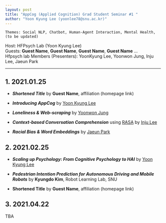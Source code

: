 ```yaml
---
layout: post
title: "AppCog (Applied Cognition) Grad Student Seminar #1 "
author: "Yoon Kyung Lee (yoonlee78@snu.ac.kr)"
---
```


    Themes: Social NLP, Chatbot, Human-Agent Interaction, Mental Health, (to be updated)
    
Host: HFPsych Lab (Yoon Kyung Lee) <br>
Guests: **Guest Name**, **Guest Name**, **Guest Name**, **Guest Name** ...  <br>
Hfpsych lab Members (Presenters): YoonKyung Lee, Yoonwon Jung, Inju Lee, Jaeun Park <br>

-----------------

## 1. 2021.01.25

-  _**Shortened Title**_ by **Guest Name**, affiliation (homepage link)

- _**Introducing AppCog**_ by [Yoon Kyung Lee]() 

- _**Loneliness & Web-scraping**_ by [Yoonwon Jung](http://hfpsych.snu.ac.kr/Portfolio/portfolio_YoonwonJung.html)

- _**Context-based Conversation Comprehension**_ using [RASA](https://rasa.com/) by [Inju Lee](http://hfpsych.snu.ac.kr/Portfolio/portfolio_InjuLee.html)

- _**Racial Bias & Word Embeddings**_ by [Jaeun Park](http://hfpsych.snu.ac.kr/Portfolio/portfolio_JaeEunPark.html)


## 2. 2021.02.25

- _**Scaling up Psychology: From Cognitive Psychology to HAI**_ by [Yoon Kyung Lee](yoonlee78.github.io/about) 

- _**Pedestrian Intention Prediction for Autonomous Driving and Mobile Robots**_ by **Kyungdo Kim**, Robot Learning Lab, SNU

- **Shortened Title** by **Guest Name**, affiliation (homepage link)


## 3. 2021.04.22

TBA
